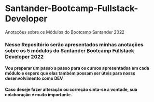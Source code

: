 # Santander-Bootcamp-Fullstack-Developer
Anotações sobre os Módulos do Bootcamp Santander 2022   

### Nesse Repositório serão apresentados minhas anotações sobre os 5 módulos do Santander Bootcamp Fullstack Developer 2022
#### Vou preparar um passo a passo para os cursos apresentados em cada módulo e espero que elas também possam ser úteis para nosso desenvolvimento como DEV
#### Caso deseje fazer alteração ou correção sinta-se a vontade, sua colaboração é muito importante. 
